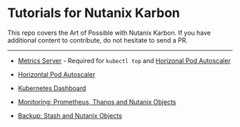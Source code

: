 # Tutorials for Nutanix Karbon

This repo covers the Art of Possible with Nutanix Karbon. If you have additional content to contribute, do not hesitate to send a PR.

---

* [Metrics Server](metrics-server/README.md) - Required for `kubectl top` and [Horizonal Pod Autoscaler](horizontal-pod-autoscaler/README.md)

* [Horizontal Pod Autoscaler](horizontal-pod-autoscaler/README.md)

* [Kubernetes Dashboard](kubernetes-dashboard/README.md)

* [Monitoring: Prometheus, Thanos and Nutanix Objects](thanos/README.md)

* [Backup: Stash and Nutanix Objects](stash/README.md)
